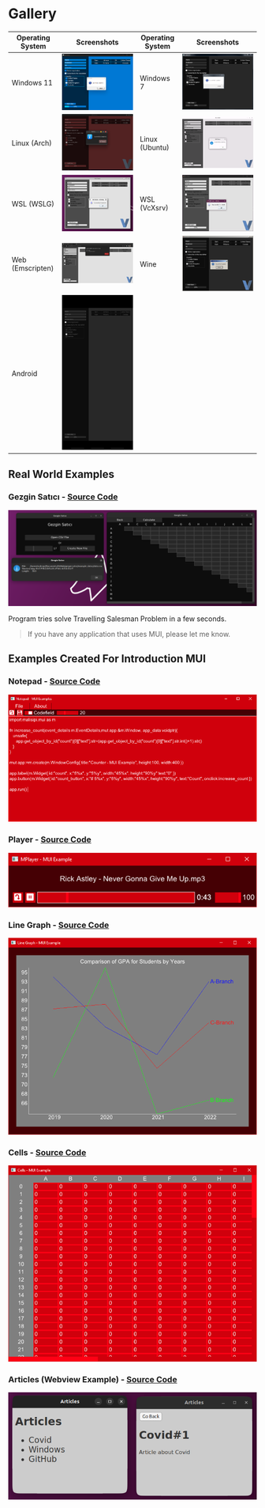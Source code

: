 # Gallery

|Operating System |Screenshots                                     |Operating System |Screenshots                                     |
|-----------------|------------------------------------------------|-----------------|------------------------------------------------|
| Windows 11      |![Windows](./pictures/windows.png "Windows 11") | Windows 7       |![Windows7](./pictures/windows7.png "Windows 7")|
| Linux (Arch)    |![Linux](./pictures/linux.png "Linux")          | Linux (Ubuntu)  |![Ubuntu](./pictures/ubuntu.png "Ubuntu")       |
| WSL (WSLG)      |![WSLG](./pictures/wslg.png "WSLG")             | WSL (VcXsrv)    |![VcXsrv](./pictures/vcxsrv.png "VcXsrv")       |
| Web (Emscripten)|![Web](./pictures/web.png "Web")                | Wine            |![Wine](./pictures/wine.png "Wine")             |
| Android         |![Android](./pictures/android.png "Android")    |                 |                                                |

## Real World Examples

### Gezgin Satıcı - [Source Code](https://github.com/malisipi/gezgin-satici)

![Gezgin Satıcı](./pictures/gezgin-satici.png "Gezgin Satıcı")

Program tries solve Travelling Salesman Problem in a few seconds.

> If you have any application that uses MUI, please let me know.

## Examples Created For Introduction MUI

### Notepad - [Source Code](./examples/notepad.v)

![Notepad](./pictures/notepad.png "Notepad")

### Player - [Source Code](./examples/player.v)

![Player](./pictures/player.png "Player")

### Line Graph - [Source Code](./examples/line_graph.v)

![Line Graph](./pictures/line_graph.png "Line Graph")

### Cells - [Source Code](./examples/cells.v)

![Cells](./pictures/cells.png "Cells")

### Articles (Webview Example) - [Source Code](./examples/webview/articles/)

![Articles](./pictures/articles.png)
